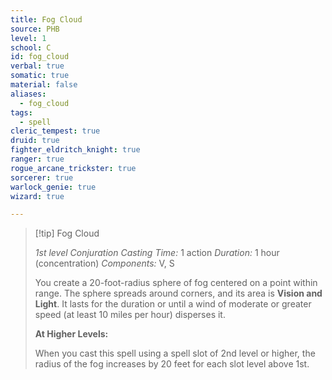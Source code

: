 ```yaml
---
title: Fog Cloud
source: PHB
level: 1
school: C
id: fog_cloud
verbal: true
somatic: true
material: false
aliases:
  - fog_cloud
tags:
  - spell
cleric_tempest: true
druid: true
fighter_eldritch_knight: true
ranger: true
rogue_arcane_trickster: true
sorcerer: true
warlock_genie: true
wizard: true

---
```

>[!tip] Fog Cloud
>
> *1st level Conjuration*
> *Casting Time:* 1 action
> *Duration:* 1 hour (concentration)
> *Components:* V, S
>
>You create a 20-foot-radius sphere of fog centered on a point within range. The sphere spreads around corners, and its area is **Vision and Light**. It lasts for the duration or until a wind of moderate or greater speed (at least 10 miles per hour) disperses it.
>
>**At Higher Levels:**
>
>When you cast this spell using a spell slot of 2nd level or higher, the radius of the fog increases by 20 feet for each slot level above 1st.
>

